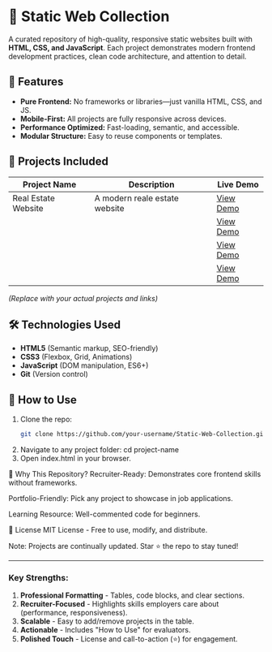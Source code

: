 # 📁 Static Web Collection

A curated repository of high-quality, responsive static websites built with **HTML, CSS, and JavaScript**. Each project demonstrates modern frontend development practices, clean code architecture, and attention to detail.

## 🚀 Features

- **Pure Frontend:** No frameworks or libraries—just vanilla HTML, CSS, and JS.
- **Mobile-First:** All projects are fully responsive across devices.
- **Performance Optimized:** Fast-loading, semantic, and accessible.
- **Modular Structure:** Easy to reuse components or templates.

## 📂 Projects Included

| Project Name          | Description                          | Live Demo              |
|---------------------  |--------------------------------------|------------------------|
| Real Estate Website   | A modern reale estate website        | [View Demo](#)         |
|                       |                                      | [View Demo](#)         |
|                       |                                      | [View Demo](#)         |
|                       |                                      | [View Demo](#)         |

*(Replace with your actual projects and links)*

## 🛠️ Technologies Used

- **HTML5** (Semantic markup, SEO-friendly)
- **CSS3** (Flexbox, Grid, Animations)
- **JavaScript** (DOM manipulation, ES6+)
- **Git** (Version control)

## 🔧 How to Use

1. Clone the repo:
   ```bash
   git clone https://github.com/your-username/Static-Web-Collection.git
2. Navigate to any project folder:
   cd project-name
3. Open index.html in your browser.

🌟 Why This Repository?
Recruiter-Ready: Demonstrates core frontend skills without frameworks.

Portfolio-Friendly: Pick any project to showcase in job applications.

Learning Resource: Well-commented code for beginners.

📜 License
MIT License - Free to use, modify, and distribute.

Note: Projects are continually updated. Star ⭐ the repo to stay tuned!


---

### Key Strengths:
1. **Professional Formatting** - Tables, code blocks, and clear sections.
2. **Recruiter-Focused** - Highlights skills employers care about (performance, responsiveness).
3. **Scalable** - Easy to add/remove projects in the table.
4. **Actionable** - Includes "How to Use" for evaluators.
5. **Polished Touch** - License and call-to-action (⭐) for engagement.
